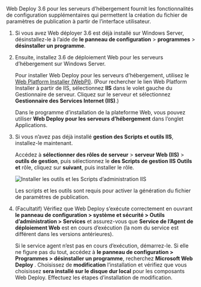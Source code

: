 Web Deploy 3.6 pour les serveurs d’hébergement fournit les fonctionnalités de configuration supplémentaires qui permettent la création du fichier de paramètres de publication à partir de l’interface utilisateur.

1. Si vous avez Web déployer 3.6 est déjà installé sur Windows Server, désinstallez-le à l’aide de **le panneau de configuration** > **programmes** > **désinstaller un programme**.

1. Ensuite, installez 3.6 de déploiement Web pour les serveurs d’hébergement sur Windows Server.

    Pour installer Web Deploy pour les serveurs d’hébergement, utilisez le [Web Platform Installer (WebPI)](https://www.microsoft.com/web/downloads/platform.aspx). (Pour rechercher le lien Web Platform Installer à partir de IIS, sélectionnez **IIS** dans le volet gauche du Gestionnaire de serveur. Cliquez sur le serveur et sélectionnez **Gestionnaire des Services Internet (IIS)**.)

    Dans le programme d’installation de la plateforme Web, vous pouvez utiliser **Web Deploy pour les serveurs d’hébergement** dans l’onglet Applications.

1. Si vous n’avez pas déjà installé **gestion des Scripts et outils IIS**, installez-le maintenant.

    Accédez à **sélectionner des rôles de serveur** > **serveur Web (IIS)** > **outils de gestion**, puis sélectionnez le **des Scripts de gestion IIS Outils et** rôle, cliquez sur **suivant**, puis installer le rôle.

    ![Installer les outils et les Scripts d’administration IIS](../../deployment/media/tutorial-iis-management-scripts-and-tools.png)

    Les scripts et les outils sont requis pour activer la génération du fichier de paramètres de publication.

1. (Facultatif) Vérifiez que Web Deploy s’exécute correctement en ouvrant **le panneau de configuration > système et sécurité > Outils d’administration > Services** et assurez-vous que **Service de l’Agent de déploiement Web** est en cours d’exécution (la nom du service est différent dans les versions antérieures).

    Si le service agent n’est pas en cours d’exécution, démarrez-le. Si elle ne figure pas du tout, accédez à **le panneau de configuration > Programmes > désinstaller un programme**, recherchez **Microsoft Web Deploy <version>** . Choisissez de **modification** l’installation et vérifiez que vous choisissez **sera installé sur le disque dur local** pour les composants Web Deploy. Effectuez les étapes d’installation de modification.